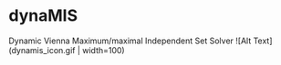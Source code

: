 # dynaMIS
Dynamic Vienna Maximum/maximal Independent Set Solver 
![Alt Text](dynamis_icon.gif | width=100)
